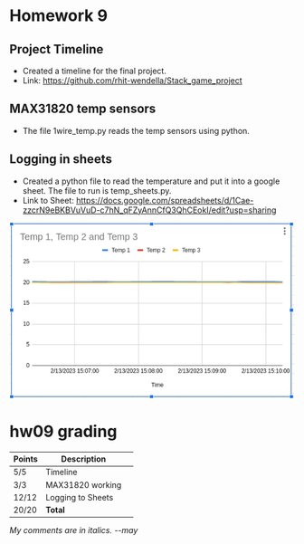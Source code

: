 # Homework 9

## Project Timeline
- Created a timeline for the final project.
- Link: https://github.com/rhit-wendella/Stack_game_project

## MAX31820 temp sensors
- The file 1wire_temp.py reads the temp sensors using python.

## Logging in sheets
- Created a python file to read the temperature and put it into a google sheet. The file to run is temp_sheets.py.
- Link to Sheet: https://docs.google.com/spreadsheets/d/1Cae-zzcrN9eBKBVuVuD-c7hN_qFZyAnnCfQ3QhCEokI/edit?usp=sharing

![Temp Graph](graph.png)

# hw09 grading

| Points      | Description | |
| ----------- | ----------- |-|
|  5/5 | Timeline |
|  3/3 | MAX31820 working
| 12/12| Logging to Sheets
| 20/20| **Total**

*My comments are in italics. --may*

